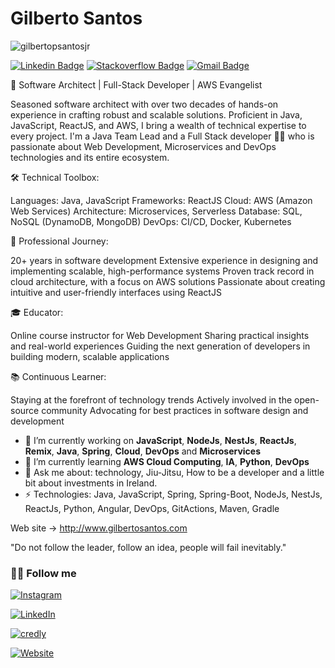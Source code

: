 # Gilberto Santos

<p align="left"> <img src="https://komarev.com/ghpvc/?username=gilbertopsantosjr" alt="gilbertopsantosjr" /> </p>

[![Linkedin Badge](https://img.shields.io/badge/-gilbertopsantosjr-blue?style=flat-square&logo=Linkedin&logoColor=white&link=https://www.linkedin.com/in/gilbertopsantosjr/)](https://www.linkedin.com/in/gilbertopsantosjr/)
[![Stackoverflow Badge](https://img.shields.io/badge/-Stackoverflow-4CA143?style=flat-square&logo=Stackoverflow&logoColor=white&link=https://stackexchange.com/users/5565335/gilberto-santos)](https://stackexchange.com/users/5565335/gilberto-santos)
[![Gmail Badge](https://img.shields.io/badge/-gilbertopsantosjr@gmail.com-c14438?style=flat-square&logo=Gmail&logoColor=white&link=mailto:gilbertopsantosjr@gmail.com)](mailto:gilbertopsantosjr@gmail.com)

🚀 Software Architect | Full-Stack Developer | AWS Evangelist

Seasoned software architect with over two decades of hands-on experience in crafting robust and scalable solutions. Proficient in Java, JavaScript, ReactJS, and AWS, I bring a wealth of technical expertise to every project. I'm a Java Team Lead and a Full Stack developer 👨‍💻 who is passionate about Web Development, Microservices and DevOps technologies and its entire ecosystem. 

🛠️ Technical Toolbox:

Languages: Java, JavaScript
Frameworks: ReactJS
Cloud: AWS (Amazon Web Services)
Architecture: Microservices, Serverless
Database: SQL, NoSQL (DynamoDB, MongoDB)
DevOps: CI/CD, Docker, Kubernetes

💼 Professional Journey:

20+ years in software development
Extensive experience in designing and implementing scalable, high-performance systems
Proven track record in cloud architecture, with a focus on AWS solutions
Passionate about creating intuitive and user-friendly interfaces using ReactJS

🎓 Educator:

Online course instructor for Web Development
Sharing practical insights and real-world experiences
Guiding the next generation of developers in building modern, scalable applications

📚 Continuous Learner:

Staying at the forefront of technology trends
Actively involved in the open-source community
Advocating for best practices in software design and development

- 🔭 I’m currently working on **JavaScript**, **NodeJs**, **NestJs**, **ReactJs**, **Remix**, **Java**, **Spring**, **Cloud**, **DevOps** and **Microservices** 
- 🌱 I’m currently learning **AWS Cloud Computing**, **IA**, **Python**, **DevOps** 
- 💬 Ask me about: technology, Jiu-Jitsu, How to be a developer and a little bit about investments in Ireland.
-  ⚡ Technologies: Java, JavaScript, Spring, Spring-Boot, NodeJs, NestJs, ReactJs, Python, Angular, DevOps, GitActions, Maven, Gradle 

Web site -> http://www.gilbertosantos.com 

"Do not follow the leader, follow an idea, people will fail inevitably." 

<h3> 🤝🏻 Follow me </h3>

<p>
  <a href="https://www.instagram.com/gilbertopsantosjr/">
    <img alt="Instagram" src="https://img.shields.io/badge/Instagram-gilbertopsantosjr-blue?style=flat-square&logo=instagram">
  </a>
</p>

<p>
  <a href="https://www.linkedin.com/in/gilbertopsantosjr/">
    <img alt="LinkedIn" src="https://img.shields.io/badge/LinkedIn-gilbertopsantosjr-blue?style=flat-square&logo=linkedin">
  </a>
</p>

<p>
  <a href="https://www.credly.com/users/gilberto-santos/badges">
    <img alt="credly" src="https://img.shields.io/badge/Credly-gilbertopsantosjr-blue?style=flat-square&logo=credly">
  </a>
</p>

<p>
  <a href="https://www.gilbertosantos.com">
    <img alt="Website" src="https://img.shields.io/badge/Website-https://www.gilbertosantos.com-blue?style=flat-square&logo=google-chrome">
  </a>
</p>
